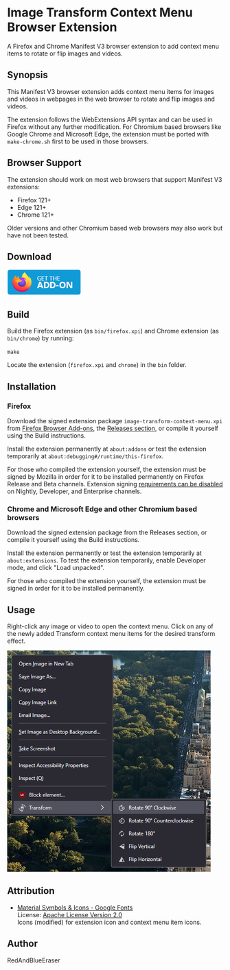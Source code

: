 # Image Transform Context Menu Browser Extension

A Firefox and Chrome Manifest V3 browser extension to add context menu items to rotate or flip images and videos.

## Synopsis

This Manifest V3 browser extension adds context menu items for images and videos in webpages in the web browser to rotate and flip images and videos.

The extension follows the WebExtensions API syntax and can be used in Firefox without any further modification. For Chromium based browsers like Google Chrome and Microsoft Edge, the extension must be ported with `make-chrome.sh` first to be used in those browsers.

## Browser Support

The extension should work on most web browsers that support Manifest V3 extensions:

- Firefox 121+
- Edge 121+
- Chrome 121+

Older versions and other Chromium based web browsers may also work but have not been tested.

## Download

[<img src="./get-the-addon.webp" alt="Get the add-on from Firefox Browser Add-ons">](https://addons.mozilla.org/en-US/firefox/addon/image-video-transform/)

## Build

Build the Firefox extension (as `bin/firefox.xpi`) and Chrome extension (as `bin/chrome`) by running:

`make`

Locate the extension (`firefox.xpi` and `chrome`) in the `bin` folder.

## Installation

### Firefox

Download the signed extension package `image-transform-context-menu.xpi` from [Firefox Browser Add-ons](https://addons.mozilla.org/en-US/firefox/addon/image-video-transform/), the [Releases section](../../releases/latest), or compile it yourself using the Build instructions.

Install the extension permanently at `about:addons` or test the extension temporarily at `about:debugging#/runtime/this-firefox`.

For those who compiled the extension yourself, the extension must be signed by Mozilla in order for it to be installed permanently on Firefox Release and Beta channels. Extension signing [requirements can be disabled](https://wiki.mozilla.org/Add-ons/Extension_Signing#FAQ) on Nightly, Developer, and Enterprise channels.

### Chrome and Microsoft Edge and other Chromium based browsers

Download the signed extension package from the Releases section, or compile it yourself using the Build instructions.

Install the extension permanently or test the extension temporarily at `about:extensions`. To test the extension temporarily, enable Developer mode, and click "Load unpacked".

For those who compiled the extension yourself, the extension must be signed in order for it to be installed permanently.

## Usage

Right-click any image or video to open the context menu. Click on any of the newly added Transform context menu items for the desired transform effect.

![Image of Image Transform Context Menu Browser Extension](./demo.png)

## Attribution

- [Material Symbols & Icons - Google Fonts](https://fonts.google.com/icons)<br>
  License: [Apache License Version 2.0](http://www.apache.org/licenses/LICENSE-2.0.txt)<br>
  Icons (modified) for extension icon and context menu item icons.

## Author

RedAndBlueEraser
